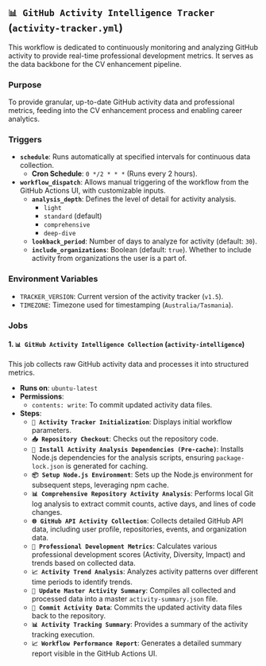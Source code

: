 ## `📊 GitHub Activity Intelligence Tracker` (`activity-tracker.yml`)

This workflow is dedicated to continuously monitoring and analyzing GitHub activity to provide real-time professional development metrics. It serves as the data backbone for the CV enhancement pipeline.

### Purpose
To provide granular, up-to-date GitHub activity data and professional metrics, feeding into the CV enhancement process and enabling career analytics.

### Triggers
*   **`schedule`**: Runs automatically at specified intervals for continuous data collection.
    *   **Cron Schedule**: `0 */2 * * *` (Runs every 2 hours).
*   **`workflow_dispatch`**: Allows manual triggering of the workflow from the GitHub Actions UI, with customizable inputs.
    *   **`analysis_depth`**: Defines the level of detail for activity analysis.
        *   `light`
        *   `standard` (default)
        *   `comprehensive`
        *   `deep-dive`
    *   **`lookback_period`**: Number of days to analyze for activity (default: `30`).
    *   **`include_organizations`**: Boolean (default: `true`). Whether to include activity from organizations the user is a part of.

### Environment Variables
*   `TRACKER_VERSION`: Current version of the activity tracker (`v1.5`).
*   `TIMEZONE`: Timezone used for timestamping (`Australia/Tasmania`).

### Jobs

#### 1. `📊 GitHub Activity Intelligence Collection` (`activity-intelligence`)
This job collects raw GitHub activity data and processes it into structured metrics.

*   **Runs on**: `ubuntu-latest`
*   **Permissions**:
    *   `contents: write`: To commit updated activity data files.
*   **Steps**:
    *   **`🚀 Activity Tracker Initialization`**: Displays initial workflow parameters.
    *   **`📥 Repository Checkout`**: Checks out the repository code.
    *   **`🔧 Install Activity Analysis Dependencies (Pre-cache)`**: Installs Node.js dependencies for the analysis scripts, ensuring `package-lock.json` is generated for caching.
    *   **`📦 Setup Node.js Environment`**: Sets up the Node.js environment for subsequent steps, leveraging npm cache.
    *   **`📊 Comprehensive Repository Activity Analysis`**: Performs local Git log analysis to extract commit counts, active days, and lines of code changes.
    *   **`🌐 GitHub API Activity Collection`**: Collects detailed GitHub API data, including user profile, repositories, events, and organization data.
    *   **`🎯 Professional Development Metrics`**: Calculates various professional development scores (Activity, Diversity, Impact) and trends based on collected data.
    *   **`📈 Activity Trend Analysis`**: Analyzes activity patterns over different time periods to identify trends.
    *   **`🔄 Update Master Activity Summary`**: Compiles all collected and processed data into a master `activity-summary.json` file.
    *   **`🚀 Commit Activity Data`**: Commits the updated activity data files back to the repository.
    *   **`📊 Activity Tracking Summary`**: Provides a summary of the activity tracking execution.
    *   **`📈 Workflow Performance Report`**: Generates a detailed summary report visible in the GitHub Actions UI.